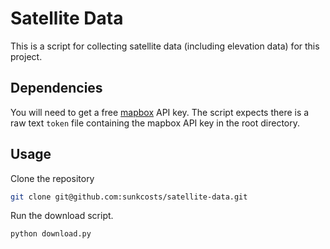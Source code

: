 # Satellite Data

This is a script for collecting satellite data (including elevation data) for this project.

## Dependencies

You will need to get a free [mapbox](https://www.mapbox.com/) API key. The script expects there is a raw text `token` file containing the mapbox API key in the root directory.


## Usage

Clone the repository

```bash
git clone git@github.com:sunkcosts/satellite-data.git
```

Run the download script.

```bash
python download.py
```